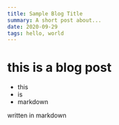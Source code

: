 ```yaml
---
title: Sample Blog Title
summary: A short post about...
date: 2020-09-29
tags: hello, world
---
```


# this is a blog post

- this
- is
- markdown

written in markdown

